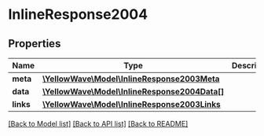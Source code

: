 # InlineResponse2004

## Properties
Name | Type | Description | Notes
------------ | ------------- | ------------- | -------------
**meta** | [**\YellowWave\Model\InlineResponse2003Meta**](InlineResponse2003Meta.md) |  | [optional] 
**data** | [**\YellowWave\Model\InlineResponse2004Data[]**](InlineResponse2004Data.md) |  | [optional] 
**links** | [**\YellowWave\Model\InlineResponse2003Links**](InlineResponse2003Links.md) |  | [optional] 

[[Back to Model list]](../../README.md#documentation-for-models) [[Back to API list]](../../README.md#documentation-for-api-endpoints) [[Back to README]](../../README.md)


